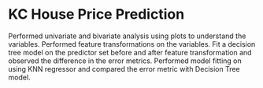 # KC House Price Prediction
Performed univariate and bivariate analysis using plots to understand the variables.
Performed feature transformations on the variables.
Fit a decision tree model on the predictor set before and after feature transformation and observed the difference in the error metrics.
Performed model fitting on using KNN regressor and compared the error metric with Decision Tree model.
